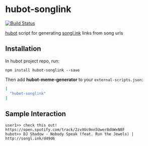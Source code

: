 # hubot-songlink

[![Build Status](https://travis-ci.org/w33ble/hubot-songlink.svg?branch=master)](https://travis-ci.org/w33ble/hubot-songlink)

[hubot](https://hubot.github.com) script for generating [songl.ink](http://www.songl.ink/) links from song urls

## Installation

In hubot project repo, run:

`npm install hubot-songlink --save`

Then add **hubot-meme-generator** to your `external-scripts.json`:

```json
[
  "hubot-songlink"
]
```

## Sample Interaction

```
user1>> check this out! https://open.spotify.com/track/2zvXUc9nn5Uwer8dbWxN8F
hubot>> DJ Shadow - Nobody Speak (feat. Run the Jewels) | http://songl.ink/d49d6
```